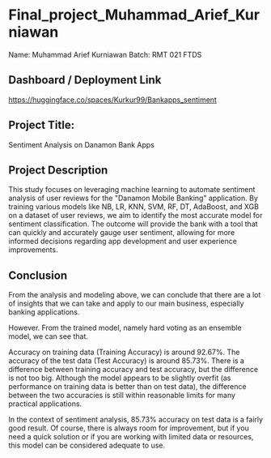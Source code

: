 # Final_project_Muhammad_Arief_Kurniawan

Name: Muhammad Arief Kurniawan
Batch: RMT 021 FTDS

## Dashboard / Deployment Link

https://huggingface.co/spaces/Kurkur99/Bankapps_sentiment

## Project Title:

Sentiment Analysis on Danamon Bank Apps

## Project Description
This study focuses on leveraging machine learning to automate sentiment analysis of user reviews for the "Danamon Mobile Banking" application. By training various models like NB, LR, KNN, SVM, RF, DT, AdaBoost, and XGB on a dataset of user reviews, we aim to identify the most accurate model for sentiment classification. The outcome will provide the bank with a tool that can quickly and accurately gauge user sentiment, allowing for more informed decisions regarding app development and user experience improvements.

## Conclusion
From the analysis and modeling above, we can conclude that there are a lot of insights that we can take and apply to our main business, especially banking applications.

However. From the trained model, namely hard voting as an ensemble model, we can see that.

Accuracy on training data (Training Accuracy) is around 92.67%.
The accuracy of the test data (Test Accuracy) is around 85.73%.
There is a difference between training accuracy and test accuracy, but the difference is not too big. Although the model appears to be slightly overfit (as performance on training data is better than on test data), the difference between the two accuracies is still within reasonable limits for many practical applications.

In the context of sentiment analysis, 85.73% accuracy on test data is a fairly good result. Of course, there is always room for improvement, but if you need a quick solution or if you are working with limited data or resources, this model can be considered adequate to use.
